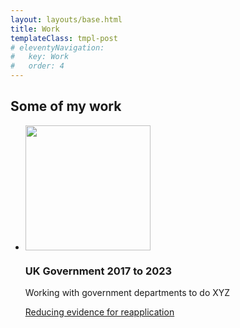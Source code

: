 ```yaml
---
layout: layouts/base.html
title: Work
templateClass: tmpl-post
# eleventyNavigation:
#   key: Work
#   order: 4
---
```


<section class="wrapper">
    <div class="wrapper-inner">
        <h1>Some of my work</h1>
        <ul class="u-list-unstyled gj-listing">
            <li class="grid-container gj-listing__item">
                <img alt="" src="/img/gaz.jpeg" width="200" class="gj-listing__img" />
                <div class="gj-listing__description">
                    <h3>UK Government <span class="gj-listing__date">2017 to 2023</span></h3>
                    <p>Working with government departments to do XYZ</p>
                    <p>
                        <a href="/dft-blue-badge" class="arrow-link">
                            <span class="gj-listing__img-mask"></span>
                            <span>Reducing evidence for reapplication</span>
                        </a>
                    </p>
                </div>
            </li>
        </ul>
    </div>
</section>
